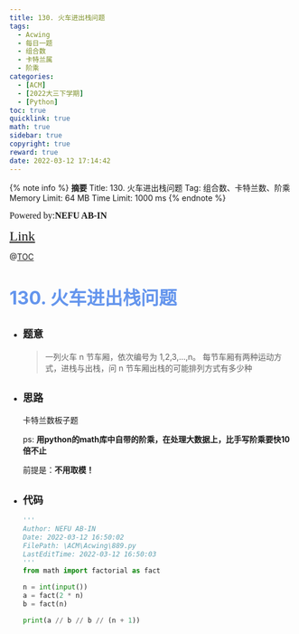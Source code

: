 ```yaml
---
title: 130. 火车进出栈问题
tags:
  - Acwing
  - 每日一题
  - 组合数
  - 卡特兰属
  - 阶乘
categories:
  - [ACM]
  - [2022大三下学期]
  - [Python]
toc: true
quicklink: true
math: true
sidebar: true
copyright: true
reward: true
date: 2022-03-12 17:14:42
---
```



{% note info %}
**摘要**
Title: 130. 火车进出栈问题
Tag: 组合数、卡特兰数、阶乘
Memory Limit: 64 MB
Time Limit: 1000 ms
{% endnote %}
<!-- more -->

<font size=3 face=楷体>Powered by:**NEFU AB-IN**</font>

<font color=#FFA500 size=5 face=楷体>[Link](https://www.acwing.com/problem/content/132/)</font>

@[TOC](文章目录)

# <font color=#6495ED size=6>130. 火车进出栈问题</font>

* ## <font size=4 face=粗体>题意</font>

  >一列火车 n 节车厢，依次编号为 1,2,3,…,n。
  >每节车厢有两种运动方式，进栈与出栈，问 n 节车厢出栈的可能排列方式有多少种

* ## <font size=4 face=粗体>思路</font>

  卡特兰数板子题

  ps: **用python的math库中自带的阶乘，在处理大数据上，比手写阶乘要快10倍不止**
  
  前提是：**不用取模！**
* ## <font size=4 face=粗体>代码</font>

  ```python
  '''
  Author: NEFU AB-IN
  Date: 2022-03-12 16:50:02
  FilePath: \ACM\Acwing\889.py
  LastEditTime: 2022-03-12 16:50:03
  '''
  from math import factorial as fact

  n = int(input())
  a = fact(2 * n)
  b = fact(n)

  print(a // b // b // (n + 1))
  ```